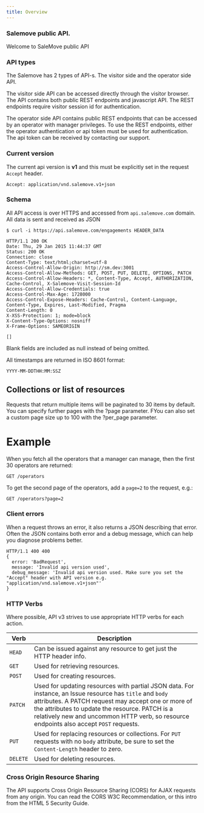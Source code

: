```yaml
---
title: Overview
---
```


### Salemove public API.
Welcome to SaleMove public API

### API types

The Salemove has 2 types of API-s. The visitor side and the operator side API.

The visitor side API can be accessed directly through the visitor browser. The API contains both public REST endpoints and javascript API. The REST endpoints require visitor session id for authentication.

The operator side API contains public REST endpoints that can be accessed by an operator with manager privileges. To use the REST endpoints, either the operator authentication or api token must be used for authentication. The api token can be received by contacting our support.

### Current version

The current api version is **v1** and this must be explicitly set in the request ```Accept``` header.
```
Accept: application/vnd.salemove.v1+json
```

### Schema

All API access is over HTTPS and accessed from ```api.salemove.com``` domain. All data is sent and received as JSON

```
$ curl -i https://api.salemove.com/engagements HEADER_DATA

HTTP/1.1 200 OK
Date: Thu, 29 Jan 2015 11:44:37 GMT
Status: 200 OK
Connection: close
Content-Type: text/html;charset=utf-8
Access-Control-Allow-Origin: http://sm.dev:3001
Access-Control-Allow-Methods: GET, POST, PUT, DELETE, OPTIONS, PATCH
Access-Control-Allow-Headers: *, Content-Type, Accept, AUTHORIZATION, Cache-Control, X-Salemove-Visit-Session-Id
Access-Control-Allow-Credentials: true
Access-Control-Max-Age: 1728000
Access-Control-Expose-Headers: Cache-Control, Content-Language, Content-Type, Expires, Last-Modified, Pragma
Content-Length: 0
X-XSS-Protection: 1; mode=block
X-Content-Type-Options: nosniff
X-Frame-Options: SAMEORIGIN

[]
```

Blank fields are included as null instead of being omitted.

All timestamps are returned in ISO 8601 format:
```
YYYY-MM-DDTHH:MM:SSZ
```

## Collections or list of resources

Requests that return multiple items will be paginated to 30 items by default. You can specify further pages with the ?page parameter. FYou can also set a custom page size up to 100 with the ?per_page parameter.

# Example
When you fetch all the operators that a manager can manage, then the first 30 operators are returned:
```
GET /operators
```
To get the second page of the operators, add a ```page=2``` to the request, e.g.:
```
GET /operators?page=2
```

### Client errors

When a request throws an error, it also returns a JSON describing that error. Often the JSON contains both error and a debug message, which can help you diagnose problems better.
```
HTTP/1.1 400 400
{
  error: 'BadRequest',
  message: 'Invalid api version used',
  debug_message: 'Invalid api version used. Make sure you set the "Accept" header with API version e.g. "application/vnd.salemove.v1+json"'
}
```

### HTTP Verbs

Where possible, API v3 strives to use appropriate HTTP verbs for each
action.

Verb | Description
-----|-----------
`HEAD` | Can be issued against any resource to get just the HTTP header info.
`GET` | Used for retrieving resources.
`POST` | Used for creating resources.
`PATCH` | Used for updating resources with partial JSON data.  For instance, an Issue resource has `title` and `body` attributes.  A PATCH request may accept one or more of the attributes to update the resource.  PATCH is a relatively new and uncommon HTTP verb, so resource endpoints also accept `POST` requests.
`PUT` | Used for replacing resources or collections. For `PUT` requests with no `body` attribute, be sure to set the `Content-Length` header to zero.
`DELETE` |Used for deleting resources.

### Cross Origin Resource Sharing

The API supports Cross Origin Resource Sharing (CORS) for AJAX requests from any origin. You can read the CORS W3C Recommendation, or this intro from the HTML 5 Security Guide.

